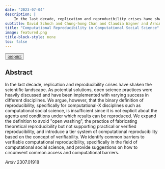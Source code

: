 ```yaml
---
date: "2023-07-04"
description: |
    In the last decade, replication and reproducibility crises have shaken the scientific landscape. As potential solutions, open science practices were heavily discussed and have been implemented with varying success in different disciplines. We argue, however, that the binary definition of reproducibility, specifically for computational-X disciplines such as computational social science, is insufficient since it is not explicit about the agents and conditions under which results can be reproduced. 
subtitle: David Schoch and Chung-hong Chan and Claudia Wagner and Arnim Bleier
title: "Computational Reproducibility in Computational Social Science"
image: featured.png
title-block-style: none
toc: false
---
```


<button type="button" class="btn btn-outline-success"><a href="https://arxiv.org/abs/2307.01918">preprint</a></button>


## Abstract 
In the last decade, replication and reproducibility crises have shaken the
scientific landscape. As potential solutions, open science practices were
heavily discussed and have been implemented with varying success in different
disciplines. We argue, however, that the binary definition of reproducibility,
specifically for computational-X disciplines such as computational social
science, is insufficient since it is not explicit about the agents and
conditions under which results can be reproduced. We expand the definition to
avoid "open washing", the practice of fabricating theoretical reproducibility
but not supporting practical or verified reproducibility, and introduce a tier
system of computational reproducibility based on the concept of verifiability.
We identify common barriers to verifiable computational reproducibility,
specifically in the field of computational social science, and provide
suggestions on how to circumvent common access and computational barriers.

*Arxiv* 2307.01918